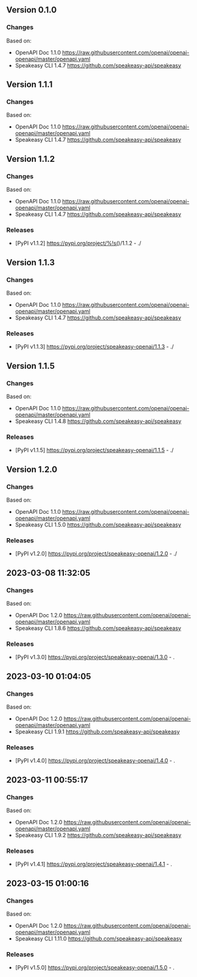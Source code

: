 

## Version 0.1.0
### Changes
Based on:
- OpenAPI Doc 1.1.0 https://raw.githubusercontent.com/openai/openai-openapi/master/openapi.yaml
- Speakeasy CLI 1.4.7 https://github.com/speakeasy-api/speakeasy

## Version 1.1.1
### Changes
Based on:
- OpenAPI Doc 1.1.0 https://raw.githubusercontent.com/openai/openai-openapi/master/openapi.yaml
- Speakeasy CLI 1.4.7 https://github.com/speakeasy-api/speakeasy

## Version 1.1.2
### Changes
Based on:
- OpenAPI Doc 1.1.0 https://raw.githubusercontent.com/openai/openai-openapi/master/openapi.yaml
- Speakeasy CLI 1.4.7 https://github.com/speakeasy-api/speakeasy
### Releases
- [PyPI v1.1.2] https://pypi.org/project/%!s(<nil>)/1.1.2 - ./

## Version 1.1.3
### Changes
Based on:
- OpenAPI Doc 1.1.0 https://raw.githubusercontent.com/openai/openai-openapi/master/openapi.yaml
- Speakeasy CLI 1.4.7 https://github.com/speakeasy-api/speakeasy
### Releases
- [PyPI v1.1.3] https://pypi.org/project/speakeasy-openai/1.1.3 - ./

## Version 1.1.5
### Changes
Based on:
- OpenAPI Doc 1.1.0 https://raw.githubusercontent.com/openai/openai-openapi/master/openapi.yaml
- Speakeasy CLI 1.4.8 https://github.com/speakeasy-api/speakeasy
### Releases
- [PyPI v1.1.5] https://pypi.org/project/speakeasy-openai/1.1.5 - ./

## Version 1.2.0
### Changes
Based on:
- OpenAPI Doc 1.1.0 https://raw.githubusercontent.com/openai/openai-openapi/master/openapi.yaml
- Speakeasy CLI 1.5.0 https://github.com/speakeasy-api/speakeasy
### Releases
- [PyPI v1.2.0] https://pypi.org/project/speakeasy-openai/1.2.0 - ./

## 2023-03-08 11:32:05
### Changes
Based on:
- OpenAPI Doc 1.2.0 https://raw.githubusercontent.com/openai/openai-openapi/master/openapi.yaml
- Speakeasy CLI 1.8.6 https://github.com/speakeasy-api/speakeasy
### Releases
- [PyPI v1.3.0] https://pypi.org/project/speakeasy-openai/1.3.0 - .

## 2023-03-10 01:04:05
### Changes
Based on:
- OpenAPI Doc 1.2.0 https://raw.githubusercontent.com/openai/openai-openapi/master/openapi.yaml
- Speakeasy CLI 1.9.1 https://github.com/speakeasy-api/speakeasy
### Releases
- [PyPI v1.4.0] https://pypi.org/project/speakeasy-openai/1.4.0 - .

## 2023-03-11 00:55:17
### Changes
Based on:
- OpenAPI Doc 1.2.0 https://raw.githubusercontent.com/openai/openai-openapi/master/openapi.yaml
- Speakeasy CLI 1.9.2 https://github.com/speakeasy-api/speakeasy
### Releases
- [PyPI v1.4.1] https://pypi.org/project/speakeasy-openai/1.4.1 - .

## 2023-03-15 01:00:16
### Changes
Based on:
- OpenAPI Doc 1.2.0 https://raw.githubusercontent.com/openai/openai-openapi/master/openapi.yaml
- Speakeasy CLI 1.11.0 https://github.com/speakeasy-api/speakeasy
### Releases
- [PyPI v1.5.0] https://pypi.org/project/speakeasy-openai/1.5.0 - .